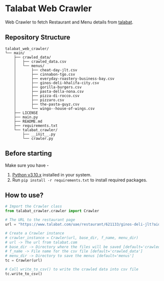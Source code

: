 # Talabat Web Crawler
Web Crawler to fetch Restaurant and Menu details from [talabat](https://www.talabat.com/).

## Repository Structure
```
talabat_web_crawler/
└── main/
    ├── crawled_data/
    │   ├── crawled_data.csv
    │   └── menus/
    │       ├── cheat-day-jlt.csv
    │       ├── cinnabon-tgo.csv
    │       ├── everyday-roastery-business-bay.csv
    │       ├── ginos-deli-khalifa-city.csv
    │       ├── gorilla-burgers.csv
    │       ├── pasta-della-nona.csv
    │       ├── pizza-di-rocco.csv
    │       ├── pizzaro.csv
    │       ├── the-pasta-guyz.csv
    │       └── wingo--house-of-wings.csv
    ├── LICENSE
    ├── main.py
    ├── README.md
    ├── requirements.txt
    └── talabat_crawler/
        ├── __init__.py
        └── crawler.py
```
## Before starting
Make sure you have -
1. [Python v3.10.x](https://www.python.org/downloads/) installed in your system.
2. Run `pip install -r requirements.txt` to install required packages.

## How to use?
```python
# Import the Crawler class
from talabat_crawler.crawler import Crawler

# The URL to the restaurant page
url = "https://www.talabat.com/uae/restaurant/621133/ginos-deli-jlt?aid=1308"

# Create a Crawler instance
# crawler_instance = Crawler(url, base_dir, f_name, menu_dir)
# url -> The url from talabat.com
# base_dir -> Directory where the files will be saved [default='crawled_data']
# f_name -> File name for the csv file [default='crawled_data']
# menu_dir -> Directory to save the menus [default='menus']
tc = Crawler(url)

# Call write_to_csv() to write the crawled data into csv file
tc.write_to_csv()
```